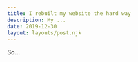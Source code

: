 ```yaml
---
title: I rebuilt my website the hard way
description: My ...
date: 2019-12-30
layout: layouts/post.njk
---
```


So... 